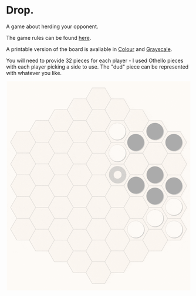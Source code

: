 # Drop.
A game about herding your opponent.

The game rules can be found [here](Drop.pdf).

A printable version of the board is avaliable in [Colour](PrintnPlay/ColourHexGrid.pdf) and [Grayscale](PrintnPlay/BWHexGrid.pdf).

You will need to provide 32 pieces for each player - I used Othello pieces with each player picking a side to use.
The "dud" piece can be represented with whatever you like.

<p align="center">
  <img src="Animation.gif" width="500">
</p>
